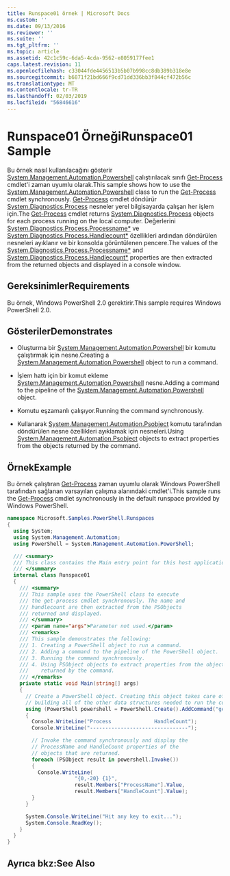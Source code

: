 ```yaml
---
title: Runspace01 örnek | Microsoft Docs
ms.custom: ''
ms.date: 09/13/2016
ms.reviewer: ''
ms.suite: ''
ms.tgt_pltfrm: ''
ms.topic: article
ms.assetid: 42c1c59c-6da5-4cda-9562-e8059177fee1
caps.latest.revision: 11
ms.openlocfilehash: c33044fde4456513b5b07b998cc8db389b318e8e
ms.sourcegitcommit: b6871f21bd666f9cd71dd336bb3f844cf472b56c
ms.translationtype: MT
ms.contentlocale: tr-TR
ms.lasthandoff: 02/03/2019
ms.locfileid: "56846616"
---
```

# <a name="runspace01-sample"></a><span data-ttu-id="a4ead-102">Runspace01 Örneği</span><span class="sxs-lookup"><span data-stu-id="a4ead-102">Runspace01 Sample</span></span>

<span data-ttu-id="a4ead-103">Bu örnek nasıl kullanılacağını gösterir [System.Management.Automation.Powershell](/dotnet/api/system.management.automation.powershell) çalıştırılacak sınıfı [Get-Process](/powershell/module/Microsoft.PowerShell.Management/Get-Process) cmdlet'i zaman uyumlu olarak.</span><span class="sxs-lookup"><span data-stu-id="a4ead-103">This sample shows how to use the [System.Management.Automation.Powershell](/dotnet/api/system.management.automation.powershell) class to run the [Get-Process](/powershell/module/Microsoft.PowerShell.Management/Get-Process) cmdlet synchronously.</span></span> <span data-ttu-id="a4ead-104">[Get-Process](/powershell/module/Microsoft.PowerShell.Management/Get-Process) cmdlet döndürür [System.Diagnostics.Process](/dotnet/api/System.Diagnostics.Process) nesneler yerel bilgisayarda çalışan her işlem için.</span><span class="sxs-lookup"><span data-stu-id="a4ead-104">The [Get-Process](/powershell/module/Microsoft.PowerShell.Management/Get-Process) cmdlet returns [System.Diagnostics.Process](/dotnet/api/System.Diagnostics.Process) objects for each process running on the local computer.</span></span> <span data-ttu-id="a4ead-105">Değerlerini [System.Diagnostics.Process.Processname\*](/dotnet/api/System.Diagnostics.Process.ProcessName) ve [System.Diagnostics.Process.Handlecount\*](/dotnet/api/System.Diagnostics.Process.Handlecount) özellikleri ardından döndürülen nesneleri ayıklanır ve bir konsolda görüntülenen pencere.</span><span class="sxs-lookup"><span data-stu-id="a4ead-105">The values of the [System.Diagnostics.Process.Processname\*](/dotnet/api/System.Diagnostics.Process.ProcessName) and [System.Diagnostics.Process.Handlecount\*](/dotnet/api/System.Diagnostics.Process.Handlecount) properties are then extracted from the returned objects and displayed in a console window.</span></span>

## <a name="requirements"></a><span data-ttu-id="a4ead-106">Gereksinimler</span><span class="sxs-lookup"><span data-stu-id="a4ead-106">Requirements</span></span>

 <span data-ttu-id="a4ead-107">Bu örnek, Windows PowerShell 2.0 gerektirir.</span><span class="sxs-lookup"><span data-stu-id="a4ead-107">This sample requires Windows PowerShell 2.0.</span></span>

## <a name="demonstrates"></a><span data-ttu-id="a4ead-108">Gösteriler</span><span class="sxs-lookup"><span data-stu-id="a4ead-108">Demonstrates</span></span>

- <span data-ttu-id="a4ead-109">Oluşturma bir [System.Management.Automation.Powershell](/dotnet/api/system.management.automation.powershell) bir komutu çalıştırmak için nesne.</span><span class="sxs-lookup"><span data-stu-id="a4ead-109">Creating a [System.Management.Automation.Powershell](/dotnet/api/system.management.automation.powershell) object to run a command.</span></span>

- <span data-ttu-id="a4ead-110">İşlem hattı için bir komut ekleme [System.Management.Automation.Powershell](/dotnet/api/system.management.automation.powershell) nesne.</span><span class="sxs-lookup"><span data-stu-id="a4ead-110">Adding a command to the pipeline of the [System.Management.Automation.Powershell](/dotnet/api/system.management.automation.powershell) object.</span></span>

- <span data-ttu-id="a4ead-111">Komutu eşzamanlı çalışıyor.</span><span class="sxs-lookup"><span data-stu-id="a4ead-111">Running the command synchronously.</span></span>

- <span data-ttu-id="a4ead-112">Kullanarak [System.Management.Automation.Psobject](/dotnet/api/System.Management.Automation.PSObject) komutu tarafından döndürülen nesne özellikleri ayıklamak için nesneleri.</span><span class="sxs-lookup"><span data-stu-id="a4ead-112">Using [System.Management.Automation.Psobject](/dotnet/api/System.Management.Automation.PSObject) objects to extract properties from the objects returned by the command.</span></span>

## <a name="example"></a><span data-ttu-id="a4ead-113">Örnek</span><span class="sxs-lookup"><span data-stu-id="a4ead-113">Example</span></span>

 <span data-ttu-id="a4ead-114">Bu örnek çalıştıran [Get-Process](/powershell/module/Microsoft.PowerShell.Management/Get-Process) zaman uyumlu olarak Windows PowerShell tarafından sağlanan varsayılan çalışma alanındaki cmdlet'i.</span><span class="sxs-lookup"><span data-stu-id="a4ead-114">This sample runs the [Get-Process](/powershell/module/Microsoft.PowerShell.Management/Get-Process) cmdlet synchronously in the default runspace provided by Windows PowerShell.</span></span>

```csharp
namespace Microsoft.Samples.PowerShell.Runspaces
{
  using System;
  using System.Management.Automation;
  using PowerShell = System.Management.Automation.PowerShell;

  /// <summary>
  /// This class contains the Main entry point for this host application.
  /// </summary>
  internal class Runspace01
  {
    /// <summary>
    /// This sample uses the PowerShell class to execute
    /// the get-process cmdlet synchronously. The name and
    /// handlecount are then extracted from the PSObjects
    /// returned and displayed.
    /// </summary>
    /// <param name="args">Parameter not used.</param>
    /// <remarks>
    /// This sample demonstrates the following:
    /// 1. Creating a PowerShell object to run a command.
    /// 2. Adding a command to the pipeline of the PowerShell object.
    /// 3. Running the command synchronously.
    /// 4. Using PSObject objects to extract properties from the objects
    ///    returned by the command.
    /// </remarks>
    private static void Main(string[] args)
    {
      // Create a PowerShell object. Creating this object takes care of
      // building all of the other data structures needed to run the command.
      using (PowerShell powershell = PowerShell.Create().AddCommand("get-process"))
      {
        Console.WriteLine("Process              HandleCount");
        Console.WriteLine("--------------------------------");

        // Invoke the command synchronously and display the
        // ProcessName and HandleCount properties of the
        // objects that are returned.
        foreach (PSObject result in powershell.Invoke())
        {
          Console.WriteLine(
                      "{0,-20} {1}",
                      result.Members["ProcessName"].Value,
                      result.Members["HandleCount"].Value);
        }
      }

      System.Console.WriteLine("Hit any key to exit...");
      System.Console.ReadKey();
    }
  }
}
```

## <a name="see-also"></a><span data-ttu-id="a4ead-115">Ayrıca bkz:</span><span class="sxs-lookup"><span data-stu-id="a4ead-115">See Also</span></span>
